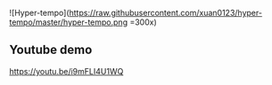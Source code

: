 ![Hyper-tempo](https://raw.githubusercontent.com/xuan0123/hyper-tempo/master/hyper-tempo.png =300x)

## Youtube demo

https://youtu.be/i9mFLI4U1WQ

